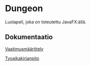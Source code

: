 # Dungeon
Luolapeli, joka on toteutettu JavaFX:ällä.

## Dokumentaatio
[Vaatimusmäärittely](documentation/vaatimusmaarittely.md)

[Tyoaikakirjanpito](documentation/tyoaikakirjanpito.md)
